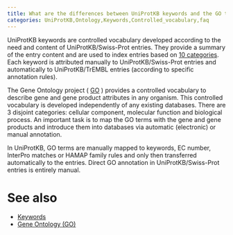 ```yaml
---
title: What are the differences between UniProtKB keywords and the GO terms?
categories: UniProtKB,Ontology,Keywords,Controlled_vocabulary,faq
---
```


UniProtKB keywords are controlled vocabulary developed according to the need and content of UniProtKB/Swiss-Prot entries. They provide a summary of the entry content and are used to index entries based on [10 categories](https://www.uniprot.org/keywords/). Each keyword is attributed manually to UniProtKB/Swiss-Prot entries and automatically to UniProtKB/TrEMBL entries (according to specific annotation rules).

The Gene Ontology project ( [GO](http://www.geneontology.org/) ) provides a controlled vocabulary to describe gene and gene product attributes in any organism. This controlled vocabulary is developed independently of any existing databases. There are 3 disjoint categories: cellular component, molecular function and biological process. An important task is to map the GO terms with the gene and gene products and introduce them into databases via automatic (electronic) or manual annotation.

In UniProtKB, GO terms are manually mapped to keywords, EC number, InterPro matches or HAMAP family rules and only then transferred automatically to the entries. Direct GO annotation in UniProtKB/Swiss-Prot entries is entirely manual.

# See also

-   [Keywords](https://www.uniprot.org/help/keywords)
-   [Gene Ontology (GO)](https://www.uniprot.org/help/gene_ontology)
